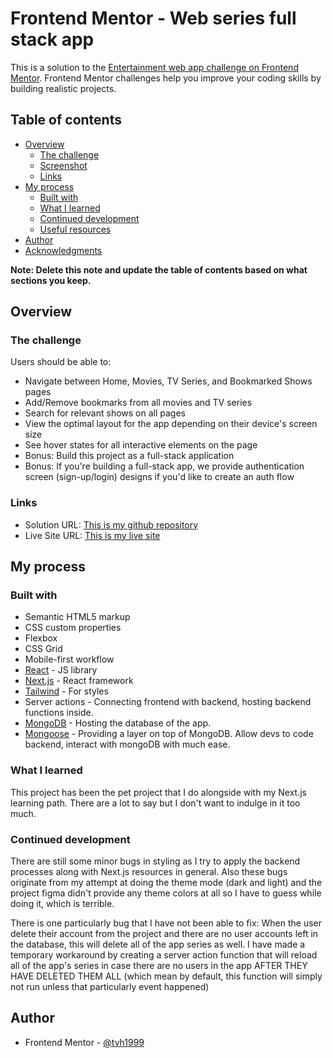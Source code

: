 # Frontend Mentor - Web series full stack app

This is a solution to the [Entertainment web app challenge on Frontend Mentor](https://www.frontendmentor.io/challenges/entertainment-web-app-J-UhgAW1X). Frontend Mentor challenges help you improve your coding skills by building realistic projects.

## Table of contents

- [Overview](#overview)
  - [The challenge](#the-challenge)
  - [Screenshot](#screenshot)
  - [Links](#links)
- [My process](#my-process)
  - [Built with](#built-with)
  - [What I learned](#what-i-learned)
  - [Continued development](#continued-development)
  - [Useful resources](#useful-resources)
- [Author](#author)
- [Acknowledgments](#acknowledgments)

**Note: Delete this note and update the table of contents based on what sections you keep.**

## Overview

### The challenge

Users should be able to:

- Navigate between Home, Movies, TV Series, and Bookmarked Shows pages
- Add/Remove bookmarks from all movies and TV series
- Search for relevant shows on all pages
- View the optimal layout for the app depending on their device's screen size
- See hover states for all interactive elements on the page
- Bonus: Build this project as a full-stack application
- Bonus: If you're building a full-stack app, we provide authentication screen (sign-up/login) designs if you'd like to create an auth flow

### Links

- Solution URL: [This is my github repository](https://github.com/tvh1999/series_web)
- Live Site URL: [This is my live site](https://series-web-hoangs-projects-f65475ba.vercel.app/)

## My process

### Built with

- Semantic HTML5 markup
- CSS custom properties
- Flexbox
- CSS Grid
- Mobile-first workflow
- [React](https://reactjs.org/) - JS library
- [Next.js](https://nextjs.org/) - React framework
- [Tailwind](https://tailwindcss.com/) - For styles
- Server actions - Connecting frontend with backend, hosting backend functions inside.
- [MongoDB](https://www.mongodb.com/) - Hosting the database of the app.
- [Mongoose](https://mongoosejs.com/) - Providing a layer on top of MongoDB. Allow devs to code backend, interact with mongoDB with much ease.

### What I learned

This project has been the pet project that I do alongside with my Next.js learning path. There are a lot to say but I don't want to indulge in it too much.

### Continued development

There are still some minor bugs in styling as I try to apply the backend processes along with Next.js resources in general. Also these bugs originate from my attempt at doing the theme mode (dark and light) and the project figma didn't provide any theme colors at all so I have to guess while doing it, which is terrible.

There is one particularly bug that I have not been able to fix: When the user delete their account from the project and there are no user accounts left in the database, this will delete all of the app series as well. I have made a temporary workaround by creating a server action function that will reload all of the app's series in case there are no users in the app AFTER THEY HAVE DELETED THEM ALL (which mean by default, this function will simply not run unless that particularly event happened)

## Author

- Frontend Mentor - [@tvh1999](https://www.frontendmentor.io/profile/tvh1999)
